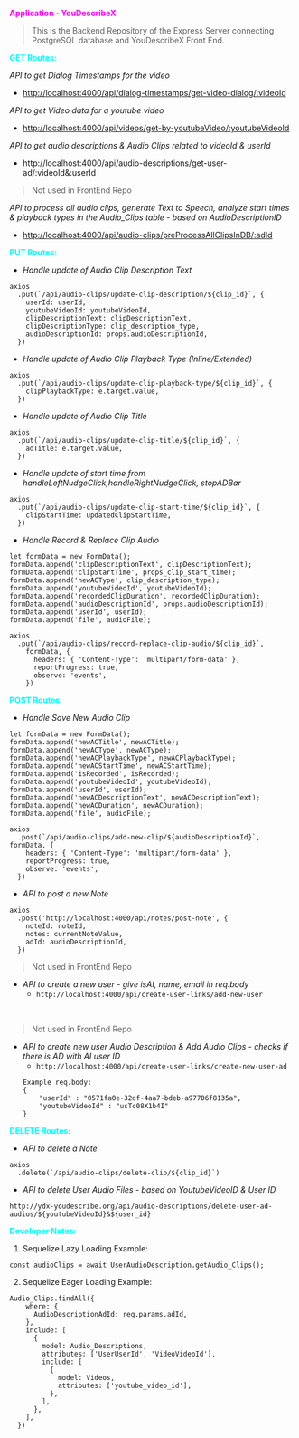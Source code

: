 <font color='Magenta'>**Application - YouDescribeX**</font>
> This is the Backend Repository of the Express Server connecting PostgreSQL database and YouDescribeX Front End.

<font color='cyan'>**GET Routes:**</font>

*API to get Dialog Timestamps for the video*
* <http://localhost:4000/api/dialog-timestamps/get-video-dialog/:videoId>

*API to get Video data for a youtube video*
* <http://localhost:4000/api/videos/get-by-youtubeVideo/:youtubeVideoId>

*API to get audio descriptions & Audio Clips related to videoId & userId*
* http://localhost:4000/api/audio-descriptions/get-user-ad/:videoId&:userId

> Not used in FrontEnd Repo

*API to process all audio clips, generate Text to Speech, analyze start times & playback types in the Audio_Clips table - based on AudioDescriptionID*
* <http://localhost:4000/api/audio-clips/preProcessAllClipsInDB/:adId>

<font color='cyan'>**PUT Routes:**</font>

* *Handle update of Audio Clip Description Text*
```
axios
  .put(`/api/audio-clips/update-clip-description/${clip_id}`, {
    userId: userId,
    youtubeVideoId: youtubeVideoId,
    clipDescriptionText: clipDescriptionText,
    clipDescriptionType: clip_description_type,
    audioDescriptionId: props.audioDescriptionId,
  })
```
* *Handle update of Audio Clip Playback Type (Inline/Extended)*
```
axios
  .put(`/api/audio-clips/update-clip-playback-type/${clip_id}`, {
    clipPlaybackType: e.target.value,
  })
```    
* *Handle update of Audio Clip Title*
```
axios
  .put(`/api/audio-clips/update-clip-title/${clip_id}`, {
    adTitle: e.target.value,
  })
```
* *Handle update of start time from handleLeftNudgeClick,handleRightNudgeClick, stopADBar*
```
axios
  .put(`/api/audio-clips/update-clip-start-time/${clip_id}`, {
    clipStartTime: updatedClipStartTime,
  })
```
* *Handle Record & Replace Clip Audio*
```
let formData = new FormData();
formData.append('clipDescriptionText', clipDescriptionText);
formData.append('clipStartTime', props_clip_start_time);
formData.append('newACType', clip_description_type);
formData.append('youtubeVideoId', youtubeVideoId);
formData.append('recordedClipDuration', recordedClipDuration);
formData.append('audioDescriptionId', props.audioDescriptionId);
formData.append('userId', userId);
formData.append('file', audioFile);

axios
  .put(`/api/audio-clips/record-replace-clip-audio/${clip_id}`,
    formData, {
      headers: { 'Content-Type': 'multipart/form-data' },
      reportProgress: true,
      observe: 'events',
    })
```

<font color='cyan'>**POST Routes:**</font>

* *Handle Save New Audio Clip*
```
let formData = new FormData();
formData.append('newACTitle', newACTitle);
formData.append('newACType', newACType);
formData.append('newACPlaybackType', newACPlaybackType);
formData.append('newACStartTime', newACStartTime);
formData.append('isRecorded', isRecorded);
formData.append('youtubeVideoId', youtubeVideoId);
formData.append('userId', userId);
formData.append('newACDescriptionText', newACDescriptionText);
formData.append('newACDuration', newACDuration);
formData.append('file', audioFile);

axios
  .post(`/api/audio-clips/add-new-clip/${audioDescriptionId}`, formData, {
    headers: { 'Content-Type': 'multipart/form-data' },
    reportProgress: true,
    observe: 'events',
  })
```

* *API to post a new Note*
```
axios
  .post('http://localhost:4000/api/notes/post-note', {
    noteId: noteId,
    notes: currentNoteValue,
    adId: audioDescriptionId,
  })
```
> Not used in FrontEnd Repo
* *API to create a new user - give isAI, name, email in req.body*
  * ```http://localhost:4000/api/create-user-links/add-new-user```

<br />

> Not used in FrontEnd Repo
* *API to create new user Audio Description & Add Audio Clips - checks if there is AD with AI user ID*
  * ```http://localhost:4000/api/create-user-links/create-new-user-ad```
  ```
  Example req.body: 
  {
      "userId" : "0571fa0e-32df-4aa7-bdeb-a97706f8135a",
      "youtubeVideoId" : "usTc08X1b4I"
  }
  ```

<font color='cyan'>**DELETE Routes:**</font>
* *API to delete a Note*
```
axios
  .delete(`/api/audio-clips/delete-clip/${clip_id}`)
```
* *API to delete User Audio Files - based on YoutubeVideoID & User ID*
```
http://ydx-youdescribe.org/api/audio-descriptions/delete-user-ad-audios/${youtubeVideoId}&${user_id}
```

<font color='cyan'>**Developer Notes:**</font>
1) Sequelize Lazy Loading Example:
```
const audioClips = await UserAudioDescription.getAudio_Clips();
```
2) Sequelize Eager Loading Example:
```
Audio_Clips.findAll({
    where: {
      AudioDescriptionAdId: req.params.adId,
    },
    include: [
      {
        model: Audio_Descriptions,
        attributes: ['UserUserId', 'VideoVideoId'],
        include: [
          {
            model: Videos,
            attributes: ['youtube_video_id'],
          },
        ],
      },
    ],
  })
```
